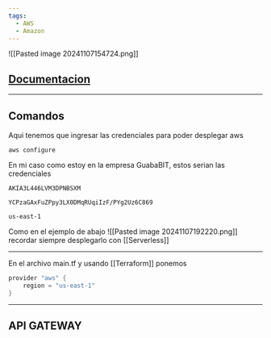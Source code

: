```yaml
---
tags:
  - AWS
  - Amazon
---
```

![[Pasted image 20241107154724.png]]
## [Documentacion](https://docs.aws.amazon.com/?nc2=h_ql_doc_do)



---
## Comandos

Aqui tenemos que ingresar las credenciales para poder desplegar aws
```Shell
aws configure
```

 En mi caso como estoy en la empresa GuabaBIT, estos serian las credenciales
```
AKIA3L446LVM3DPNBSXM
```
```
YCPzaGAxFuZPpy3LX0DMqRUqiIzF/PYg2Uz6C869
```
```
us-east-1
```
Como en el ejemplo de abajo
![[Pasted image 20241107192220.png]]
recordar siempre desplegarlo con [[Serverless]]



---
En el archivo main.tf y usando [[Terraform]] ponemos
```Java
provider "aws" {
	region = "us-east-1"
}
```



---
## API GATEWAY